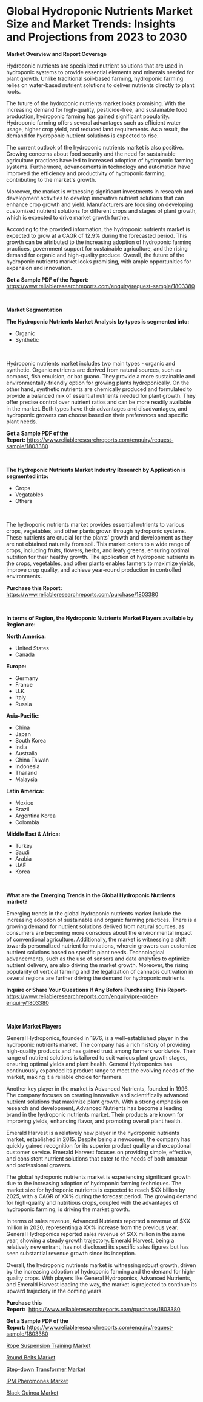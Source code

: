 <p><h1>Global Hydroponic Nutrients Market Size and Market Trends: Insights and Projections from 2023 to 2030</h1></p><p><strong>Market Overview and Report Coverage</strong></p>
<p><p>Hydroponic nutrients are specialized nutrient solutions that are used in hydroponic systems to provide essential elements and minerals needed for plant growth. Unlike traditional soil-based farming, hydroponic farming relies on water-based nutrient solutions to deliver nutrients directly to plant roots.</p><p>The future of the hydroponic nutrients market looks promising. With the increasing demand for high-quality, pesticide-free, and sustainable food production, hydroponic farming has gained significant popularity. Hydroponic farming offers several advantages such as efficient water usage, higher crop yield, and reduced land requirements. As a result, the demand for hydroponic nutrient solutions is expected to rise.</p><p>The current outlook of the hydroponic nutrients market is also positive. Growing concerns about food security and the need for sustainable agriculture practices have led to increased adoption of hydroponic farming systems. Furthermore, advancements in technology and automation have improved the efficiency and productivity of hydroponic farming, contributing to the market's growth.</p><p>Moreover, the market is witnessing significant investments in research and development activities to develop innovative nutrient solutions that can enhance crop growth and yield. Manufacturers are focusing on developing customized nutrient solutions for different crops and stages of plant growth, which is expected to drive market growth further.</p><p>According to the provided information, the hydroponic nutrients market is expected to grow at a CAGR of 12.9% during the forecasted period. This growth can be attributed to the increasing adoption of hydroponic farming practices, government support for sustainable agriculture, and the rising demand for organic and high-quality produce. Overall, the future of the hydroponic nutrients market looks promising, with ample opportunities for expansion and innovation.</p></p>
<p><strong>Get a Sample PDF of the Report:</strong> <a href="https://www.reliableresearchreports.com/enquiry/request-sample/1803380">https://www.reliableresearchreports.com/enquiry/request-sample/1803380</a></p>
<p>&nbsp;</p>
<p><strong>Market Segmentation</strong></p>
<p><strong>The Hydroponic Nutrients Market Analysis by types is segmented into:</strong></p>
<p><ul><li>Organic</li><li>Synthetic</li></ul></p>
<p>&nbsp;</p>
<p><p>Hydroponic nutrients market includes two main types - organic and synthetic. Organic nutrients are derived from natural sources, such as compost, fish emulsion, or bat guano. They provide a more sustainable and environmentally-friendly option for growing plants hydroponically. On the other hand, synthetic nutrients are chemically produced and formulated to provide a balanced mix of essential nutrients needed for plant growth. They offer precise control over nutrient ratios and can be more readily available in the market. Both types have their advantages and disadvantages, and hydroponic growers can choose based on their preferences and specific plant needs.</p></p>
<p><strong>Get a Sample PDF of the Report:</strong>&nbsp;<a href="https://www.reliableresearchreports.com/enquiry/request-sample/1803380">https://www.reliableresearchreports.com/enquiry/request-sample/1803380</a></p>
<p>&nbsp;</p>
<p><strong>The Hydroponic Nutrients Market Industry Research by Application is segmented into:</strong></p>
<p><ul><li>Crops</li><li>Vegatables</li><li>Others</li></ul></p>
<p>&nbsp;</p>
<p><p>The hydroponic nutrients market provides essential nutrients to various crops, vegetables, and other plants grown through hydroponic systems. These nutrients are crucial for the plants' growth and development as they are not obtained naturally from soil. This market caters to a wide range of crops, including fruits, flowers, herbs, and leafy greens, ensuring optimal nutrition for their healthy growth. The application of hydroponic nutrients in the crops, vegetables, and other plants enables farmers to maximize yields, improve crop quality, and achieve year-round production in controlled environments.</p></p>
<p><strong>Purchase this Report:</strong>&nbsp; <a href="https://www.reliableresearchreports.com/purchase/1803380">https://www.reliableresearchreports.com/purchase/1803380</a></p>
<p>&nbsp;</p>
<p><strong>In terms of Region, the Hydroponic Nutrients Market Players available by Region are:</strong></p>
<p>
    <p> <strong> North America: </strong>
        <ul>
            <li>United States</li>
            <li>Canada</li>
        </ul>
        </p> 
    <p> <strong> Europe: </strong>
        <ul>
            <li>Germany</li>
            <li>France</li>
            <li>U.K.</li>
            <li>Italy</li>
            <li>Russia</li>
        </ul>
        </p> 
    <p> <strong> Asia-Pacific: </strong>
        <ul>
            <li>China</li>
            <li>Japan</li>
            <li>South Korea</li>
            <li>India</li>
            <li>Australia</li>
            <li>China Taiwan</li>
            <li>Indonesia</li>
            <li>Thailand</li>
            <li>Malaysia</li>
        </ul>
        </p> 
    <p> <strong> Latin America: </strong>
        <ul>
            <li>Mexico</li>
            <li>Brazil</li>
            <li>Argentina Korea</li>
            <li>Colombia</li>
        </ul>
        </p> 
    <p> <strong> Middle East & Africa: </strong>
        <ul>
            <li>Turkey</li>
            <li>Saudi</li>
            <li>Arabia</li>
            <li>UAE</li>
            <li>Korea</li>
        </ul>
    </p>
    </p>
<p>&nbsp;</p>
<p><strong>What are the Emerging Trends in the Global Hydroponic Nutrients market?</strong></p>
<p><p>Emerging trends in the global hydroponic nutrients market include the increasing adoption of sustainable and organic farming practices. There is a growing demand for nutrient solutions derived from natural sources, as consumers are becoming more conscious about the environmental impact of conventional agriculture. Additionally, the market is witnessing a shift towards personalized nutrient formulations, wherein growers can customize nutrient solutions based on specific plant needs. Technological advancements, such as the use of sensors and data analytics to optimize nutrient delivery, are also driving the market growth. Moreover, the rising popularity of vertical farming and the legalization of cannabis cultivation in several regions are further driving the demand for hydroponic nutrients.</p></p>
<p><strong>Inquire or Share Your Questions If Any Before Purchasing This Report</strong>- <a href="https://www.reliableresearchreports.com/enquiry/pre-order-enquiry/1803380">https://www.reliableresearchreports.com/enquiry/pre-order-enquiry/1803380</a></p>
<p>&nbsp;</p>
<p><strong>Major Market Players</strong></p>
<p><p>General Hydroponics, founded in 1976, is a well-established player in the hydroponic nutrients market. The company has a rich history of providing high-quality products and has gained trust among farmers worldwide. Their range of nutrient solutions is tailored to suit various plant growth stages, ensuring optimal yields and plant health. General Hydroponics has continuously expanded its product range to meet the evolving needs of the market, making it a reliable choice for farmers.</p><p>Another key player in the market is Advanced Nutrients, founded in 1996. The company focuses on creating innovative and scientifically advanced nutrient solutions that maximize plant growth. With a strong emphasis on research and development, Advanced Nutrients has become a leading brand in the hydroponic nutrients market. Their products are known for improving yields, enhancing flavor, and promoting overall plant health.</p><p>Emerald Harvest is a relatively new player in the hydroponic nutrients market, established in 2015. Despite being a newcomer, the company has quickly gained recognition for its superior product quality and exceptional customer service. Emerald Harvest focuses on providing simple, effective, and consistent nutrient solutions that cater to the needs of both amateur and professional growers.</p><p>The global hydroponic nutrients market is experiencing significant growth due to the increasing adoption of hydroponic farming techniques. The market size for hydroponic nutrients is expected to reach $XX billion by 2025, with a CAGR of XX% during the forecast period. The growing demand for high-quality and nutritious crops, coupled with the advantages of hydroponic farming, is driving the market growth.</p><p>In terms of sales revenue, Advanced Nutrients reported a revenue of $XX million in 2020, representing a XX% increase from the previous year. General Hydroponics reported sales revenue of $XX million in the same year, showing a steady growth trajectory. Emerald Harvest, being a relatively new entrant, has not disclosed its specific sales figures but has seen substantial revenue growth since its inception.</p><p>Overall, the hydroponic nutrients market is witnessing robust growth, driven by the increasing adoption of hydroponic farming and the demand for high-quality crops. With players like General Hydroponics, Advanced Nutrients, and Emerald Harvest leading the way, the market is projected to continue its upward trajectory in the coming years.</p></p>
<p><strong>Purchase this Report:</strong>&nbsp;&nbsp;<a href="https://www.reliableresearchreports.com/purchase/1803380">https://www.reliableresearchreports.com/purchase/1803380</a></p>
<p></p>
<p><strong>Get a Sample PDF of the Report:</strong>&nbsp;<a href="https://www.reliableresearchreports.com/enquiry/request-sample/1803380">https://www.reliableresearchreports.com/enquiry/request-sample/1803380</a></p>
<p><p><a href="https://medium.com/@s40138378/rope-suspension-training-market-furnishes-information-on-market-share-market-trends-and-market-88eec6440e43">Rope Suspension Training Market</a></p><p><a href="https://medium.com/@santosh99915121/round-belts-market-the-key-to-successful-business-strategy-forecast-till-2030-1db693abf414">Round Belts Market</a></p><p><a href="https://www.linkedin.com/pulse/step-down-transformer-market-size-2023-2030-global-industrial-ermpe/">Step-down Transformer Market</a></p><p><a href="https://github.com/mabutironaldo/Market-Research-Report-List-1/blob/main/ipm-pheromones-market.md">IPM Pheromones Market</a></p><p><a href="https://github.com/lbird53714/Market-Research-Report-List-1/blob/main/black-quinoa-market.md">Black Quinoa Market</a></p></p>
